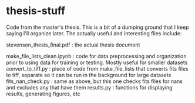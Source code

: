# thesis-stuff
Code from the master's thesis. 
This is a bit of a dumping ground that I keep saying I'll organize later. The actually useful and interesting files include:

  stevenson_thesis_final.pdf : the actual thesis document
  
  make_file_lists_clean.ipynb : code for data preprocessing and organization prior to using data for training or testing. Mostly useful for smaller datasets
  convert_to_tiff.py : piece of code from make_file_lists that converts fits files to tiff, separate so it can be run in the background for large datasets
  fits_nan_check.py : same as above, but this one checks fits files for nans and excludes any that have them
  results.py : functions for displaying results, generating figures, etc
  
